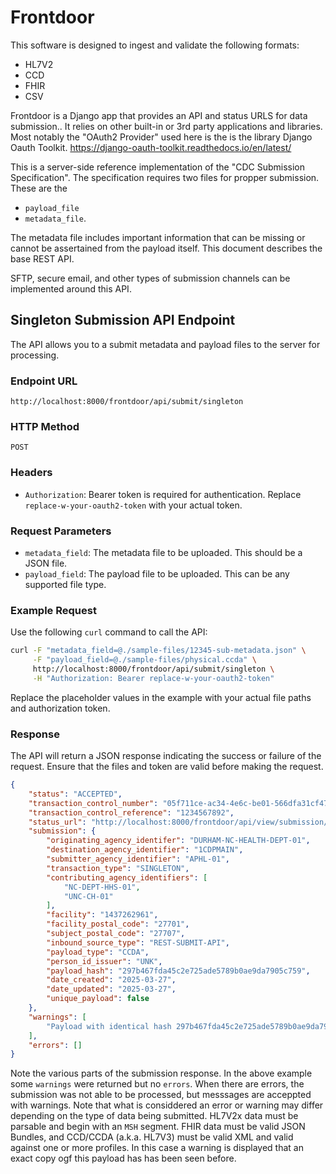 # Frontdoor


This software is designed to ingest and validate the following formats:

* HL7V2
* CCD
* FHIR
* CSV

Frontdoor is a Django app that provides an API and status URLS for data submission.. It relies on other built-in or 3rd party applications and libraries.  Most notably the "OAuth2 Provider" used here is the  is the library Django Oauth Toolkit. https://django-oauth-toolkit.readthedocs.io/en/latest/


This is a server-side reference implementation of the "CDC Submission Specification". The specification requires two files for propper submission.  These are the 

* `payload_file`
* `metadata_file`.  

The metadata file includes important information that can be missing or cannot be assertained from the payload itself.  This document describes the base REST API. 

SFTP, secure email, and other types of submission channels can be implemented around this API.

## Singleton Submission API Endpoint

The API allows you to a submit metadata and payload files to the server for processing.

### Endpoint URL
```
http://localhost:8000/frontdoor/api/submit/singleton
```

### HTTP Method
`POST`

### Headers
- `Authorization`: Bearer token is required for authentication. Replace `replace-w-your-oauth2-token` with your actual token.

### Request Parameters
- `metadata_field`: The metadata file to be uploaded. This should be a JSON file.
- `payload_field`: The payload file to be uploaded. This can be any supported file type.

### Example Request
Use the following `curl` command to call the API:

```bash
curl -F "metadata_field=@./sample-files/12345-sub-metadata.json" \
     -F "payload_field=@./sample-files/physical.ccda" \
     http://localhost:8000/frontdoor/api/submit/singleton \
     -H "Authorization: Bearer replace-w-your-oauth2-token"
```

Replace the placeholder values in the example with your actual file paths and authorization token.

### Response
The API will return a JSON response indicating the success or failure of the request. Ensure that the files and token are valid before making the request.

```json
{
    "status": "ACCEPTED",
    "transaction_control_number": "05f711ce-ac34-4e6c-be01-566dfa31cf47",
    "transaction_control_reference": "1234567892",
    "status_url": "http://localhost:8000/frontdoor/api/view/submission/1234567892",
    "submission": {
        "originating_agency_identifer": "DURHAM-NC-HEALTH-DEPT-01",
        "destination_agency_identifier": "1CDPMAIN",
        "submitter_agency_identifier": "APHL-01",
        "transaction_type": "SINGLETON",
        "contributing_agency_identifiers": [
            "NC-DEPT-HHS-01",
            "UNC-CH-01"
        ],
        "facility": "1437262961",
        "facility_postal_code": "27701",
        "subject_postal_code": "27707",
        "inbound_source_type": "REST-SUBMIT-API",
        "payload_type": "CCDA",
        "person_id_issuer": "UNK",
        "payload_hash": "297b467fda45c2e725ade5789b0ae9da7905c759",
        "date_created": "2025-03-27",
        "date_updated": "2025-03-27",
        "unique_payload": false
    },
    "warnings": [
        "Payload with identical hash 297b467fda45c2e725ade5789b0ae9da7905c759 has already been submitted.  This appears to be a duplicate.",
    ],
    "errors": []
}
```

Note the various parts of the submission response.  In the above example some `warnings` were returned but no `errors`.  When there are errors, the submission was not able to be processed, but messsages are acceppted with warnings.  Note that what is considdered an error or warning may differ depending on the type of data being submitted.  HL7V2x data must be parsable and begin with an `MSH` segment. FHIR data must be valid JSON Bundles, and CCD/CCDA (a.k.a. HL7V3) must be valid XML and valid against one or more profiles.  In this case a warning is displayed that an exact copy ogf this payload has has been seen before.
